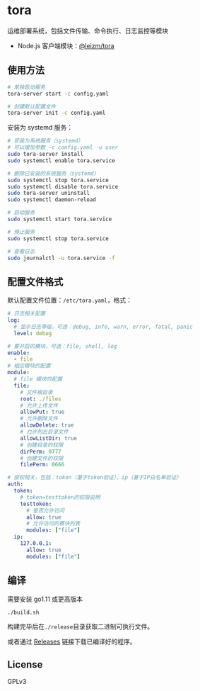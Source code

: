 # tora

运维部署系统，包括文件传输、命令执行、日志监控等模块

- Node.js 客户端模块：[@leizm/tora](https://github.com/leizongmin/tora-nodejs)

## 使用方法

```bash
# 单独启动服务
tora-server start -c config.yaml

# 创建默认配置文件
tora-server init -c config.yaml
```

安装为 systemd 服务：

```bash
# 安装为系统服务（systemd）
# 可以增加参数 -c config.yaml -u user
sudo tora-server install
sudo systemctl enable tora.service

# 删除已安装的系统服务（systemd）
sudo systemctl stop tora.service
sudo systemctl disable tora.service
sudo tora-server uninstall
sudo systemctl daemon-reload

# 启动服务
sudo systemctl start tora.service

# 停止服务
sudo systemctl stop tora.service

# 查看日志
sudo journalctl -u tora.service -f
```

## 配置文件格式

默认配置文件位置：`/etc/tora.yaml`，格式：

```yaml
# 日志相关配置
log:
  # 显示日志等级，可选：debug, info, warn, error, fatal, panic
  level: debug

# 要开启的模块，可选：file, shell, log
enable:
  - file
# 相应模块的配置
module:
  # file 模块的配置
  file:
    # 文件根目录
    root: ./files
    # 允许上传文件
    allowPut: true
    # 允许删除文件
    allowDelete: true
    # 允许列出目录文件
    allowListDir: true
    # 创建目录的权限
    dirPerm: 0777
    # 创建文件的权限
    filePerm: 0666

# 授权相关，包括：token（基于token验证），ip（基于IP白名单验证）
auth:
  token:
    # token=testtoken的权限说明
    testtoken:
      # 是否允许访问
      allow: true
      # 允许访问的模块列表
      modules: ["file"]
  ip:
    127.0.0.1:
      allow: true
      modules: ["file"]
```

## 编译

需要安装 go1.11 或更高版本

```bash
./build.sh
```

构建完毕后在`./release`目录获取二进制可执行文件。

或者通过 [Releases](https://github.com/leizongmin/tora/releases) 链接下载已编译好的程序。


## License

GPLv3
